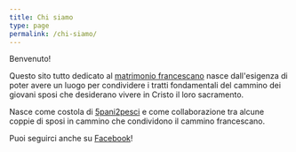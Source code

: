 ```yaml
---
title: Chi siamo
type: page
permalink: /chi-siamo/
---
```



Benvenuto!

Questo sito tutto dedicato al [matrimonio francescano](/il-matrimonio-francescano) nasce dall'esigenza di poter avere un luogo per condividere i tratti fondamentali del cammino dei giovani sposi che desiderano vivere in Cristo il loro sacramento.

Nasce come costola di [5pani2pesci](http://5p2p.it) e come collaborazione tra alcune coppie di sposi in cammino che condividono il cammino francescano.

Puoi seguirci anche su [Facebook](https://facebook.com/matrimoniofrancescano)!